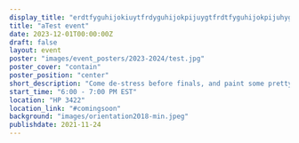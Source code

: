 ```yaml
---
display_title: "erdtfyguhijokiuytfrdyguhijokpijuygtfrdtfyguhijokpijuhygftdrfy"
title: "aTest event"
date: 2023-12-01T00:00:00Z
draft: false
layout: event
poster: "images/event_posters/2023-2024/test.jpg"
poster_cover: "contain"
poster_position: "center"
short_description: "Come de-stress before finals, and paint some pretty little trees!"
start_time: "6:00 - 7:00 PM EST"
location: "HP 3422"
location_link: "#comingsoon"
background: "images/orientation2018-min.jpeg"
publishdate: 2021-11-24
---
```

